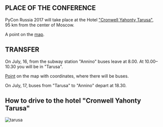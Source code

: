## PLACE OF THE CONFERENCE

PyCon Russia 2017 will take place at the Hotel ["Cronwell Yahonty Tarusa"](http://tarusa-kurort.ru), 95 km from the center of Moscow.

A point on the [map](https://www.google.com/maps/place/Cronwell+Park+%D0%AF%D1%85%D0%BE%D0%BD%D1%82%D1%8B+%D0%A2%D0%B0%D1%80%D1%83%D1%81%D0%B0/@54.9399216,36.8585941,12.42z/data=!4m5!3m4!1s0x0:0xf82fb5b80c1e5e5e!8m2!3d54.9343912!4d36.8358707?hl=ru-RU).

## TRANSFER

On July, 16, from the subway station "Annino" buses leave at 8.00. At 10.00–10.30 you will be in "Tarusa".

[Point](https://www.google.ru/maps/place/55%C2%B035'14.4%22N+37%C2%B035'51.1%22E/@55.5857505,37.5984397,16z/data=!4m5!3m4!1s0x0:0x0!8m2!3d55.587341!4d37.597532) on the map with coordinates, where there will be buses.

On July, 17, buses from "Tarusa" to "Annino" depart at 18.30.

## How to drive to the hotel "Cronwell Yahonty Tarusa"

![tarusa](https://img-fotki.yandex.ru/get/168237/356682190.0/0_1597fd_cd89f39d_orig) 
